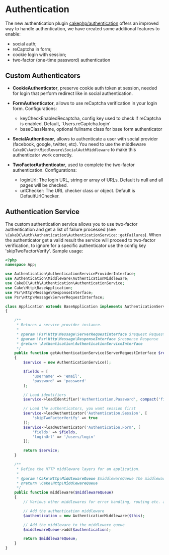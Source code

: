 Authentication
==============
The new authentication plugin [cakephp/authentication](https://github.com/cakephp/authentication/)
offers an improved way to handle authentication, we have created some additional features to enable:
 - social auth;
 - reCaptcha in form;
 - cookie login with session;
 - two-factor  (one-time password) authentication

Custom Authenticators
---------------------
- **CookieAuthenticator**, preserve cookie auth token at session, needed for login that perform redirect
like in social authentication.

- **FormAuthenticator**, allows to use reCaptcha verification in your login form. Configurations:
    
    - keyCheckEnabledRecaptcha, config key used to check if reCaptcha is enabled. Default, 'Users.reCaptcha.login'
    - baseClassName, optional fullname class for base form authenticator

- **SocialAuthenticaor**, allows to authenticate a user with social provider (facebook, google, twitter, etc).
You need to use the middleware `CakeDC\Auth\Middleware\SocialAuthMiddleware` to make this authenticator work correctly.

- **TwoFactorAuthenticator**, used to complete the two-factor authentication. Configurations:

    - loginUrl: The login URL, string or array of URLs. Default is null and all pages will be checked.
    - urlChecker: The URL checker class or object. Default is DefaultUrlChecker.


Authentication Service
----------------------
The custom authentication service allows you to use two-factor authentication and get a list of 
failure processed (see `\CakeDC\Auth\Authentication\AuthenticationService::getFailures`).
When the authenticator get a valid result the service will proceed to two-factor verification,
to ignore for a specific authenticator use the config key 'skipTwoFactorVerify'.
Sample usage:

```php
<?php
namespace App;

use Authentication\AuthenticationServiceProviderInterface;
use Authentication\Middleware\AuthenticationMiddleware;
use CakeDC\Auth\Authentication\AuthenticationService;
use Cake\Http\BaseApplication;
use Psr\Http\Message\ResponseInterface;
use Psr\Http\Message\ServerRequestInterface;

class Application extends BaseApplication implements AuthenticationServiceProviderInterface
{

    /**
     * Returns a service provider instance.
     *
     * @param \Psr\Http\Message\ServerRequestInterface $request Request
     * @param \Psr\Http\Message\ResponseInterface $response Response
     * @return \Authentication\AuthenticationServiceInterface
     */
    public function getAuthenticationService(ServerRequestInterface $request, ResponseInterface $response)
    {
        $service = new AuthenticationService();

        $fields = [
            'username' => 'email',
            'password' => 'password'
        ];

        // Load identifiers
        $service->loadIdentifier('Authentication.Password', compact('fields'));

        // Load the authenticators, you want session first
        $service->loadAuthenticator('Authentication.Session', [
            'skipTwoFactorVerify' => true
        ]);
        $service->loadAuthenticator('Authentication.Form', [
            'fields' => $fields,
            'loginUrl' => '/users/login'
        ]);

        return $service;
    }

    /**
     * Define the HTTP middleware layers for an application.
     *
     * @param \Cake\Http\MiddlewareQueue $middlewareQueue The middleware queue to set in your App Class
     * @return \Cake\Http\MiddlewareQueue
     */
    public function middleware($middlewareQueue)
    {
        // Various other middlewares for error handling, routing etc. added here.

        // Add the authentication middleware
        $authentication = new AuthenticationMiddleware($this);

        // Add the middleware to the middleware queue
        $middlewareQueue->add($authentication);

        return $middlewareQueue;
    }
}
```

